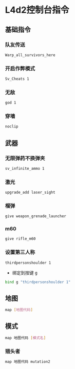 <!--
 * @Description: 
 * @Version: 1.0
 * @Author: dalao
 * @Email: dalao_li@163.com
 * @Date: 2023-03-17 00:22:02
 * @LastEditors: dalao_li
 * @LastEditTime: 2023-08-07 21:32:21
-->

# L4d2控制台指令

## 基础指令

### 队友传送

```sh
Warp_all_survivors_here
```

### 开启作弊模式

```sh
Sv_Cheats 1
```

### 无敌

```sh
god 1
```

### 穿墙

```sh
noclip
```

## 武器

### 无限弹药不换弹夹

```sh
sv_infinite_ammo 1
```

### 激光

```sh
upgrade_add laser_sight
```

### 榴弹

```sh
give weapon_grenade_launcher
```

### m60

```sh
give rifle_m60
```

### 设置第三人称

```sh
thirdpersonshoulder 1
```

- 绑定到按键 <kbd> g </kbd>

```sh
bind g "thirdpersonshoulder 1"
```

## 地图

```sh
map [地图代码]
```

## 模式

```sh
map 地图代码 [模式名]
```

### 猎头者

```sh
map 地图代码 mutation2
```
